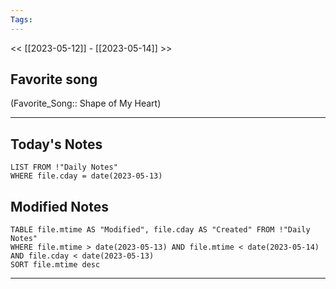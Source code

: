 ```yaml
---
Tags:
---
```

<< [[2023-05-12]] - [[2023-05-14]] >>
## Favorite song
(Favorite_Song:: Shape of My Heart)

___
## Today's Notes
```dataview
LIST FROM !"Daily Notes"
WHERE file.cday = date(2023-05-13)
```
## Modified Notes
```dataview
TABLE file.mtime AS "Modified", file.cday AS "Created" FROM !"Daily Notes" 
WHERE file.mtime > date(2023-05-13) AND file.mtime < date(2023-05-14) AND file.cday < date(2023-05-13)
SORT file.mtime desc
```
___
